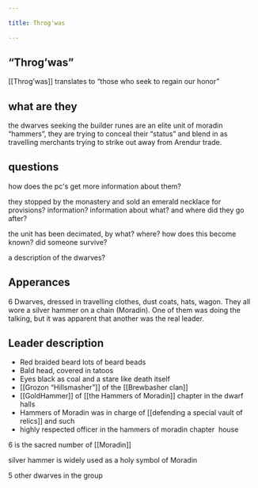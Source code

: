 --- 
title: Throg'was 
---
## “Throg’was”
[[Throg’was]] translates to “those who seek to regain our honor”
## what are they
the dwarves seeking the builder runes are an elite unit of moradin “hammers”, they are trying to conceal their “status” and blend in as travelling merchants trying to strike out away from Arendur trade. 
## questions
how does the pc's get more information about them?

they stopped by the monastery and sold an emerald necklace for provisions? information? information about what? and where did they go after?

the unit has been decimated, by what? where? how does this become known? did someone survive?

a description of the dwarves? 
## Apperances
6 Dwarves, dressed in travelling clothes, dust coats, hats, wagon. They all wore a silver hammer on a chain (Moradin). One of them was doing the talking, but it was apparent that another was the real leader. 

## Leader description    
-   Red braided beard lots of beard beads 
-   Bald head, covered in tatoos    
-   Eyes black as coal and a stare like death itself   
-   [[Grozon “Hillsmasher”]] of the [[Brewbasher clan]]    
-   [[GoldHammer]] of [[the Hammers of Moradin]] chapter in the dwarf halls   
-   Hammers of Moradin was in charge of [[defending a special vault of relics]] and such    
-   highly respected officer in the hammers of moradin chapter  house

6 is the sacred number of [[Moradin]]

silver hammer is widely used as a holy symbol of Moradin

5 other dwarves in the group
